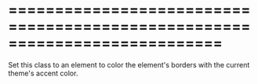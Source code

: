 ===========================================================================
===========================================================================

<!--shortDescription-->
Set this class to an element to color the element's borders with the current theme's accent color.
<!--/shortDescription-->

<!--fullDescription-->

<!--/fullDescription-->

